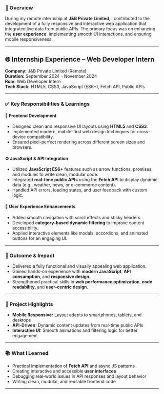 ### 🔹 Overview
During my remote internship at **J&B Private Limited**, I contributed to the development of a fully responsive and interactive web application that integrated live data from public APIs. The primary focus was on enhancing the **user experience**, implementing smooth UI interactions, and ensuring mobile responsiveness.

---

## 🌐 Internship Experience – Web Developer Intern  
**Company:** J&B Private Limited (Remote)  
**Duration:** September 2024 – November 2024  
**Role:** Web Developer Intern  
**Tech Stack:** HTML5, CSS3, JavaScript (ES6+), Fetch API, Public APIs  

---

### ✅ Key Responsibilities & Learnings

#### 🎨 Frontend Development
- Designed clean and responsive UI layouts using **HTML5** and **CSS3**.
- Implemented modern, mobile-first web design techniques for cross-device compatibility.
- Ensured pixel-perfect rendering across different screen sizes and browsers.

#### ⚙️ JavaScript & API Integration
- Utilized **JavaScript ES6+** features such as arrow functions, promises, and modules to write clean, modular code.
- Integrated **real-time public APIs** using the **Fetch API** to display dynamic data (e.g., weather, news, or e-commerce content).
- Handled API errors, loading states, and user feedback with custom logic.

#### 🧭 User Experience Enhancements
- Added smooth navigation with scroll effects and sticky headers.
- Developed **category-based dynamic filtering** to improve content accessibility.
- Applied interactive elements like modals, accordions, and animated buttons for an engaging UI.

---

### 🏁 Outcome & Impact
- Delivered a fully functional and visually appealing web application.
- Gained hands-on experience with **modern JavaScript**, **API consumption**, and **responsive design**.
- Strengthened practical skills in **web performance optimization**, **code readability**, and **user-centric design**.

---

### 📂 Project Highlights
- **Mobile Responsive:** Layout adapts to smartphones, tablets, and desktops
- **API-Driven:** Dynamic content updates from real-time public APIs
- **Interactive UI:** Smooth animations and filtering logic for better engagement

---

### 📚 What I Learned
- Practical implementation of **Fetch API** and async JS patterns  
- Creating interactive and accessible **user interfaces**  
- Debugging real-world issues in API responses and layout behavior  
- Writing clean, modular, and reusable frontend code  


---
